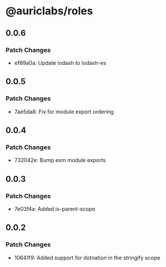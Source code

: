 # @auriclabs/roles

## 0.0.6

### Patch Changes

- ef69a0a: Update lodash to lodash-es

## 0.0.5

### Patch Changes

- 7ae5da8: Fix for module export ordering

## 0.0.4

### Patch Changes

- 732042e: Bump esm module exports

## 0.0.3

### Patch Changes

- 7e03f4a: Added is-parent-scope

## 0.0.2

### Patch Changes

- 10641f9: Added support for dotnation in the stringify scope
